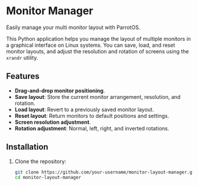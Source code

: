 # Monitor Manager
Easily manage your multi monitor layout with ParrotOS.

This Python application helps you manage the layout of multiple monitors in a graphical interface on Linux systems. You can save, load, and reset monitor layouts, and adjust the resolution and rotation of screens using the `xrandr` utility.

## Features

- **Drag-and-drop monitor positioning**.
- **Save layout**: Store the current monitor arrangement, resolution, and rotation.
- **Load layout**: Revert to a previously saved monitor layout.
- **Reset layout**: Return monitors to default positions and settings.
- **Screen resolution adjustment**.
- **Rotation adjustment**: Normal, left, right, and inverted rotations.

## Installation

1. Clone the repository:

   ```bash
   git clone https://github.com/your-username/monitor-layout-manager.git
   cd monitor-layout-manager
